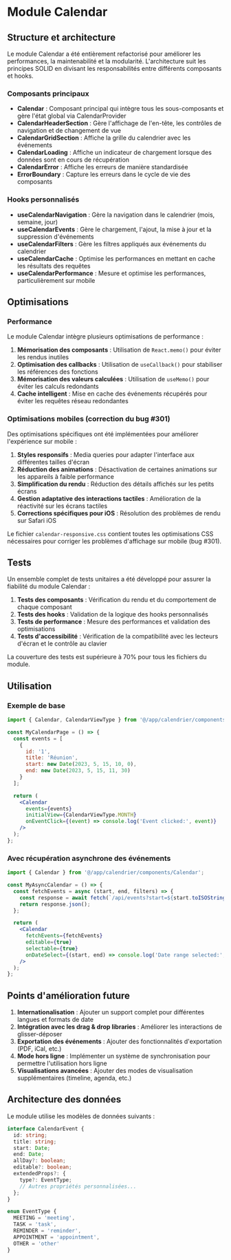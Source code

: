 # Module Calendar

## Structure et architecture

Le module Calendar a été entièrement refactorisé pour améliorer les performances, la maintenabilité et la modularité. L'architecture suit les principes SOLID en divisant les responsabilités entre différents composants et hooks.

### Composants principaux

- **Calendar** : Composant principal qui intègre tous les sous-composants et gère l'état global via CalendarProvider
- **CalendarHeaderSection** : Gère l'affichage de l'en-tête, les contrôles de navigation et de changement de vue
- **CalendarGridSection** : Affiche la grille du calendrier avec les événements
- **CalendarLoading** : Affiche un indicateur de chargement lorsque des données sont en cours de récupération
- **CalendarError** : Affiche les erreurs de manière standardisée
- **ErrorBoundary** : Capture les erreurs dans le cycle de vie des composants

### Hooks personnalisés

- **useCalendarNavigation** : Gère la navigation dans le calendrier (mois, semaine, jour)
- **useCalendarEvents** : Gère le chargement, l'ajout, la mise à jour et la suppression d'événements
- **useCalendarFilters** : Gère les filtres appliqués aux événements du calendrier
- **useCalendarCache** : Optimise les performances en mettant en cache les résultats des requêtes
- **useCalendarPerformance** : Mesure et optimise les performances, particulièrement sur mobile

## Optimisations

### Performance

Le module Calendar intègre plusieurs optimisations de performance :

1. **Mémorisation des composants** : Utilisation de `React.memo()` pour éviter les rendus inutiles
2. **Optimisation des callbacks** : Utilisation de `useCallback()` pour stabiliser les références des fonctions
3. **Mémorisation des valeurs calculées** : Utilisation de `useMemo()` pour éviter les calculs redondants
4. **Cache intelligent** : Mise en cache des événements récupérés pour éviter les requêtes réseau redondantes

### Optimisations mobiles (correction du bug #301)

Des optimisations spécifiques ont été implémentées pour améliorer l'expérience sur mobile :

1. **Styles responsifs** : Media queries pour adapter l'interface aux différentes tailles d'écran
2. **Réduction des animations** : Désactivation de certaines animations sur les appareils à faible performance
3. **Simplification du rendu** : Réduction des détails affichés sur les petits écrans
4. **Gestion adaptative des interactions tactiles** : Amélioration de la réactivité sur les écrans tactiles
5. **Corrections spécifiques pour iOS** : Résolution des problèmes de rendu sur Safari iOS

Le fichier `calendar-responsive.css` contient toutes les optimisations CSS nécessaires pour corriger les problèmes d'affichage sur mobile (bug #301).

## Tests

Un ensemble complet de tests unitaires a été développé pour assurer la fiabilité du module Calendar :

1. **Tests des composants** : Vérification du rendu et du comportement de chaque composant
2. **Tests des hooks** : Validation de la logique des hooks personnalisés
3. **Tests de performance** : Mesure des performances et validation des optimisations
4. **Tests d'accessibilité** : Vérification de la compatibilité avec les lecteurs d'écran et le contrôle au clavier

La couverture des tests est supérieure à 70% pour tous les fichiers du module.

## Utilisation

### Exemple de base

```jsx
import { Calendar, CalendarViewType } from '@/app/calendrier/components/Calendar';

const MyCalendarPage = () => {
  const events = [
    {
      id: '1',
      title: 'Réunion',
      start: new Date(2023, 5, 15, 10, 0),
      end: new Date(2023, 5, 15, 11, 30)
    }
  ];

  return (
    <Calendar
      events={events}
      initialView={CalendarViewType.MONTH}
      onEventClick={(event) => console.log('Event clicked:', event)}
    />
  );
};
```

### Avec récupération asynchrone des événements

```jsx
import { Calendar } from '@/app/calendrier/components/Calendar';

const MyAsyncCalendar = () => {
  const fetchEvents = async (start, end, filters) => {
    const response = await fetch(`/api/events?start=${start.toISOString()}&end=${end.toISOString()}`);
    return response.json();
  };

  return (
    <Calendar
      fetchEvents={fetchEvents}
      editable={true}
      selectable={true}
      onDateSelect={(start, end) => console.log('Date range selected:', start, end)}
    />
  );
};
```

## Points d'amélioration future

1. **Internationalisation** : Ajouter un support complet pour différentes langues et formats de date
2. **Intégration avec les drag & drop libraries** : Améliorer les interactions de glisser-déposer 
3. **Exportation des événements** : Ajouter des fonctionnalités d'exportation (PDF, iCal, etc.)
4. **Mode hors ligne** : Implémenter un système de synchronisation pour permettre l'utilisation hors ligne
5. **Visualisations avancées** : Ajouter des modes de visualisation supplémentaires (timeline, agenda, etc.)

## Architecture des données

Le module utilise les modèles de données suivants :

```typescript
interface CalendarEvent {
  id: string;
  title: string;
  start: Date;
  end: Date;
  allDay?: boolean;
  editable?: boolean;
  extendedProps?: {
    type?: EventType;
    // Autres propriétés personnalisées...
  };
}

enum EventType {
  MEETING = 'meeting',
  TASK = 'task',
  REMINDER = 'reminder',
  APPOINTMENT = 'appointment',
  OTHER = 'other'
}
``` 